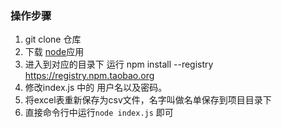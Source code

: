 ### 操作步骤

1. git clone 仓库 
2. 下载 [node](https://nodejs.org/dist/latest-v12.x/node-v12.22.1-x64.msi)应用
3. 进入到对应的目录下 运行 npm install --registry https://registry.npm.taobao.org
4. 修改index.js 中的  用户名以及密码。
5. 将excel表重新保存为csv文件，名字叫做名单保存到项目目录下
6. 直接命令行中运行```node index.js``` 即可
